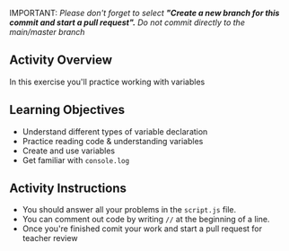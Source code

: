 IMPORTANT: *Please don't forget to select **"Create a new branch for this commit and start a pull request".** Do not commit directly to the main/master branch*

## Activity Overview 

In this exercise you'll practice working with variables 

## Learning Objectives

- Understand different types of variable declaration
- Practice reading code & understanding variables
- Create and use variables
- Get familiar with `console.log`


## Activity Instructions 

 - You should answer all your problems in the `script.js` file. 
 - You can comment out code by writing `//` at the beginning of a line.
 - Once you're finished comit your work and start a pull request for teacher review
